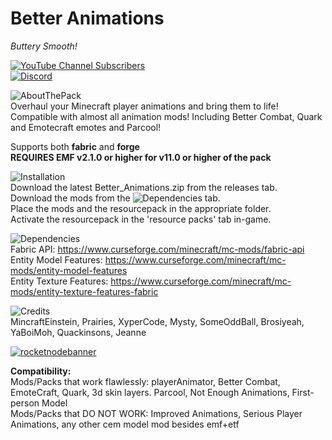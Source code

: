 # Better Animations
*Buttery Smooth!*  
  
[![YouTube Channel Subscribers](https://img.shields.io/youtube/channel/subscribers/UC0c_GJTYB5CW-WE_LSsKFYg?style=for-the-badge&logo=youtube&label=Creatomat%20Gaming)
](https://www.youtube.com/channel/UC0c_GJTYB5CW-WE_LSsKFYg)  
[![Discord](https://img.shields.io/discord/1079395737479159869?style=for-the-badge&logo=discord&label=Cre8to-Team&color=indigo)](https://discord.gg/rK5RbYS9Bm)  
  
![AboutThePack](https://img.shields.io/badge/-About%20this%20pack-darkblue?style=for-the-badge)          
Overhaul your Minecraft player animations and bring them to life!  
Compatible with almost all animation mods! Including Better Combat, Quark and Emotecraft emotes and Parcool!  
  
Supports both **fabric** and **forge**  
**REQUIRES EMF v2.1.0 or higher for v11.0 or higher of the pack**  
  
![Installation](https://img.shields.io/badge/-Installation-navy?style=for-the-badge)    
Download the latest Better_Animations.zip from the releases tab.  
Download the mods from the ![Dependencies](https://img.shields.io/badge/-Dependencies-navy?style=for-the-badge) tab.  
Place the mods and the resourcepack in the appropriate folder.  
Activate the resourcepack in the 'resource packs' tab in-game.  
  
![Dependencies](https://img.shields.io/badge/-Dependencies-navy?style=for-the-badge)    
Fabric API: https://www.curseforge.com/minecraft/mc-mods/fabric-api  
Entity Model Features: https://www.curseforge.com/minecraft/mc-mods/entity-model-features  
Entity Texture Features: https://www.curseforge.com/minecraft/mc-mods/entity-texture-features-fabric  
  
![Credits](https://img.shields.io/badge/-Credits-navy?style=for-the-badge)    
MincraftEinstein, Prairies, XyperCode, Mysty, SomeOddBall, Brosiyeah, YaBoiMoh, Quackinsons, Jeanne  
  
[![rocketnodebanner](https://creatomat.github.io/CRE8TO2.png)](https://rocketnode.com/creatomat)  
  
**Compatibility:**  
Mods/Packs that work flawlessly: ﻿playerAnimator, Better Combat, EmoteCraft, Quark, 3d skin layers. Parcool, Not Enough Animations, First-person Model  
Mods/Packs that DO NOT WORK: Improved Animations, Serious Player Animations, any other cem model mod besides emf+etf  
